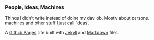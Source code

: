 ### People, Ideas, Machines

Things I didn’t write instead of doing my day job. Mostly about persons, machines and other stuff I just call ‘ideas’.

A [Github Pages](https://help.github.com/categories/github-pages-basics/) site built with [Jekyll](https://jekyllrb.com/) and [Markdown](https://en.wikipedia.org/wiki/Markdown) files.
